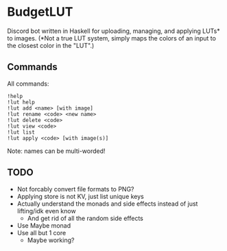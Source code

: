 # BudgetLUT

Discord bot written in Haskell for uploading, managing, and applying LUTs* to images.
(*Not a true LUT system, simply maps the colors of an input to the closest color in the "LUT".) 

## Commands

All commands:
```
!help
!lut help
!lut add <name> [with image]
!lut rename <code> <new name>
!lut delete <code>
!lut view <code>
!lut list
!lut apply <code> [with image(s)]
```
Note: names can be multi-worded!

## TODO

- Not forcably convert file formats to PNG?
- Applying store is not KV, just list unique keys
- Actually understand the monads and side effects instead of just lifting/idk even know
	- And get rid of all the random side effects
- Use Maybe monad
- Use all but 1 core
	- Maybe working?